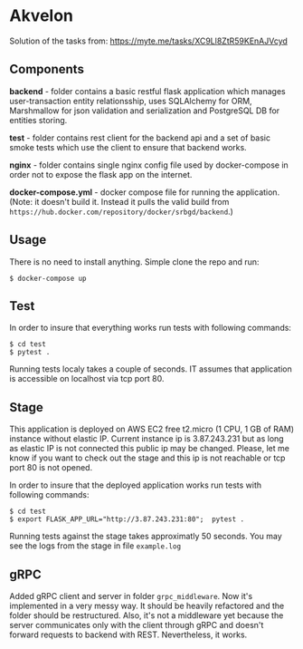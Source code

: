 # Akvelon

Solution of the tasks from: https://myte.me/tasks/XC9Ll8ZtR59KEnAJVcyd

## Components

**backend** - folder contains a basic restful flask application which manages user-transaction entity relationsship, uses SQLAlchemy for ORM, Marshmallow for json validation and serialization and PostgreSQL DB for entities storing. 

**test** - folder contains rest client for the backend api and a set of basic smoke tests which use the client to ensure that backend works.

**nginx** - folder contains single nginx config file used by docker-compose in order not to expose the flask app on the internet.

**docker-compose.yml** - docker compose file for running the application. (Note: it doesn't build it. Instead it pulls the valid build from `https://hub.docker.com/repository/docker/srbgd/backend`.)

## Usage

There is no need to install anything. Simple clone the repo and run:
```
$ docker-compose up
```

## Test

In order to insure that everything works run tests with following commands:
```
$ cd test
$ pytest .
```

Running tests localy takes a couple of seconds. IT assumes that application is accessible on localhost via tcp port 80.

## Stage
This application is deployed on AWS EC2 free t2.micro (1 CPU, 1 GB of RAM) instance without elastic IP. Current instance ip is 3.87.243.231 but as long as elastic IP is not connected this public ip may be changed. Please, let me know if you want to check out the stage and this ip is not reachable or tcp port 80 is not opened.

In order to insure that the deployed application works run tests with following commands:
```
$ cd test
$ export FLASK_APP_URL="http://3.87.243.231:80";  pytest .
```

Running tests against the stage takes approximatly 50 seconds. 
You may see the logs from the stage in file `example.log`

## gRPC

Added gRPC client and server in folder `grpc_middleware`. Now it's implemented in a very messy way. It should be heavily refactored and the folder should be restructured. Also, it's not a middleware yet because the server communicates only with the client through gRPC and doesn't forward requests to backend with REST. Nevertheless, it works.
